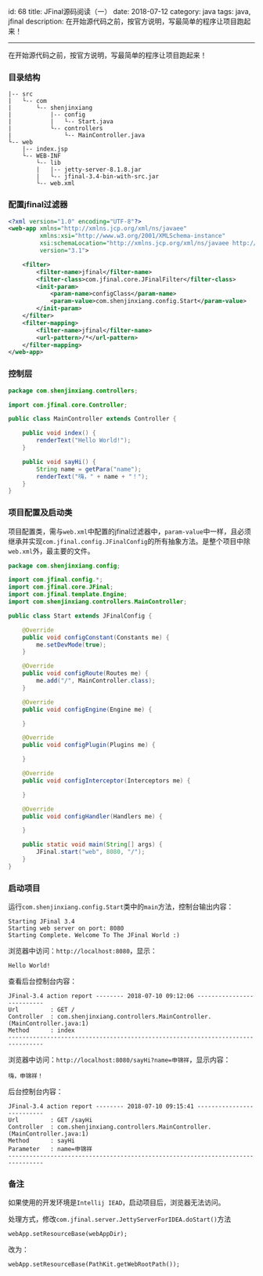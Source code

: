id: 68
title: JFinal源码阅读（一）
date: 2018-07-12
category: java
tags: java, jfinal
description: 在开始源代码之前，按官方说明，写最简单的程序让项目跑起来！

------
在开始源代码之前，按官方说明，写最简单的程序让项目跑起来！

### 目录结构
```
|-- src
|   └-- com
|       └-- shenjinxiang
|           |-- config
|           |   └-- Start.java
|           └-- controllers
|               └-- MainController.java
└-- web
    |-- index.jsp
    └-- WEB-INF
        └-- lib
        |   |-- jetty-server-8.1.8.jar
        |   └-- jfinal-3.4-bin-with-src.jar
        └-- web.xml
```

### 配置jfinal过滤器
```xml
<?xml version="1.0" encoding="UTF-8"?>
<web-app xmlns="http://xmlns.jcp.org/xml/ns/javaee"
         xmlns:xsi="http://www.w3.org/2001/XMLSchema-instance"
         xsi:schemaLocation="http://xmlns.jcp.org/xml/ns/javaee http://xmlns.jcp.org/xml/ns/javaee/web-app_3_1.xsd"
         version="3.1">

    <filter>
        <filter-name>jfinal</filter-name>
        <filter-class>com.jfinal.core.JFinalFilter</filter-class>
        <init-param>
            <param-name>configClass</param-name>
            <param-value>com.shenjinxiang.config.Start</param-value>
        </init-param>
    </filter>
    <filter-mapping>
        <filter-name>jfinal</filter-name>
        <url-pattern>/*</url-pattern>
    </filter-mapping>
</web-app>
```

### 控制层
```java
package com.shenjinxiang.controllers;

import com.jfinal.core.Controller;

public class MainController extends Controller {

    public void index() {
        renderText("Hello World!");
    }

    public void sayHi() {
        String name = getPara("name");
        renderText("嗨，" + name + "！");
    }
}
```

### 项目配置及启动类
项目配置类，需与`web.xml`中配置的jfinal过滤器中，`param-value`中一样，且必须继承并实现`com.jfinal.config.JFinalConfig`的所有抽象方法。是整个项目中除`web.xml`外，最主要的文件。
```java
package com.shenjinxiang.config;

import com.jfinal.config.*;
import com.jfinal.core.JFinal;
import com.jfinal.template.Engine;
import com.shenjinxiang.controllers.MainController;

public class Start extends JFinalConfig {

    @Override
    public void configConstant(Constants me) {
        me.setDevMode(true);
    }

    @Override
    public void configRoute(Routes me) {
        me.add("/", MainController.class);
    }

    @Override
    public void configEngine(Engine me) {

    }

    @Override
    public void configPlugin(Plugins me) {

    }

    @Override
    public void configInterceptor(Interceptors me) {

    }

    @Override
    public void configHandler(Handlers me) {

    }

    public static void main(String[] args) {
        JFinal.start("web", 8080, "/");
    }
}
```

### 启动项目
运行`com.shenjinxiang.config.Start`类中的`main`方法，控制台输出内容：
```
Starting JFinal 3.4
Starting web server on port: 8080
Starting Complete. Welcome To The JFinal World :)
```

浏览器中访问：`http://localhost:8080`，显示：
```
Hello World!
```

查看后台控制台内容：
```
JFinal-3.4 action report -------- 2018-07-10 09:12:06 --------------------------
Url         : GET /
Controller  : com.shenjinxiang.controllers.MainController.(MainController.java:1)
Method      : index
--------------------------------------------------------------------------------
```

浏览器中访问：`http://localhost:8080/sayHi?name=申锦祥`，显示内容：
```
嗨，申锦祥！
```

后台控制台内容：
```
JFinal-3.4 action report -------- 2018-07-10 09:15:41 --------------------------
Url         : GET /sayHi
Controller  : com.shenjinxiang.controllers.MainController.(MainController.java:1)
Method      : sayHi
Parameter   : name=申锦祥  
--------------------------------------------------------------------------------
```

### 备注
如果使用的开发环境是`Intellij IEAD`，启动项目后，浏览器无法访问。

处理方式，修改`com.jfinal.server.JettyServerForIDEA.doStart()`方法
```
webApp.setResourceBase(webAppDir);
```
改为：
```
webApp.setResourceBase(PathKit.getWebRootPath());
```
